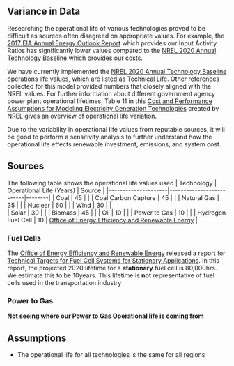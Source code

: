 ## Variance in Data
Researching the operational life of various technologies proved to be difficult as sources often disagreed on appropriate values. For example, the [2017 EIA Annual Energy Outlook Report](https://www.eia.gov/outlooks/aeo/assumptions/pdf/0554(2017).pdf) which provides our Input Activity Ratios has significantly lower values compared to the [NREL 2020 Annual Technology Baseline](https://atb.nrel.gov/electricity/2020/definitions.php) which provides our costs. 

We have currently implemented the [NREL 2020 Annual Technology Baseline](https://atb.nrel.gov/electricity/2020/definitions.php) operations life values, which are listed as Technical Life. Other references collected for this model provided numbers that closely aligned with the NREL values.  For further information about different government agency power plant operational lifetimes, Table 11 in this [Cost and Performance Assumptions for Modeling Electricity Generation Technologies](https://www.nrel.gov/docs/fy11osti/48595.pdf) created by NREL gives an overview of operational life variation. 

Due to the variability in operational life values from reputable sources, it will be good to perform a sensitivity analysis to further understand how the operational life effects renewable investment, emissions, and system cost. 

## Sources
The following table shows the operational life values used 
| Technology          | Operational Life (Years) | Source |
|---------------------|--------------------------|--------|
| Coal                | 45 			 |  |
| Coal Carbon Capture | 45 			 |  |
| Natural Gas         | 35 			 |  |
| Nuclear      	      | 60 			 |  |
| Wind         	      | 30 			 |  |             
| Solar        	      | 30 			 |  |
| Biomass     	      | 45 			 |  |
| Oil          	      | 10   			 |  |
| Power to Gas        | 10 			 |  |
| Hydrogen Fuel Cell  | 10			 | [Office of Energy Efficiency and Renewable Energy](https://www.energy.gov/eere/fuelcells/doe-technical-targets-fuel-cell-systems-stationary-combined-heat-and-power) |

### Fuel Cells
The [Office of Energy Efficiency and Renewable Energy](https://www.energy.gov/eere/fuelcells/doe-technical-targets-fuel-cell-systems-stationary-combined-heat-and-power) released a report for [Technical Targets for Fuel Cell Systems for Stationary Applications](https://www.energy.gov/eere/fuelcells/doe-technical-targets-fuel-cell-systems-stationary-combined-heat-and-power). In this report, the projected 2020 lifetime for a **stationary** fuel cell is 80,000hrs. We estimate this to be 10years. This lifetime is **not** representative of fuel cells used in the transportation industry

### Power to Gas
**Not seeing where our Power to Gas Operational life is coming from**

## Assumptions 
* The operational life for all technologies is the same for all regions